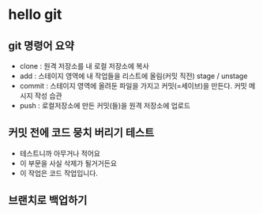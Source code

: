 # hello git

## git 명령어 요약

- clone : 원격 저장소를 내 로컬 저장소에 복사
- add : 스테이지 영역에 내 작업들을 리스트에 올림(커밋 직전) stage / unstage
- commit : 스테이지 영역에 올려둔 파일을 가지고 커밋(=세이브)을 만든다. 커밋 메시지 작성 습관
- push : 로컬저장소에 만든 커밋(들)을 원격 저장소에 업로드

## 커밋 전에 코드 뭉치 버리기 테스트
- 테스트니까 아무거나 적어요
- 이 부문을 사실 삭제가 될거거든요
- 이 작업은 코드 작업입니다.

## 브랜치로 백업하기